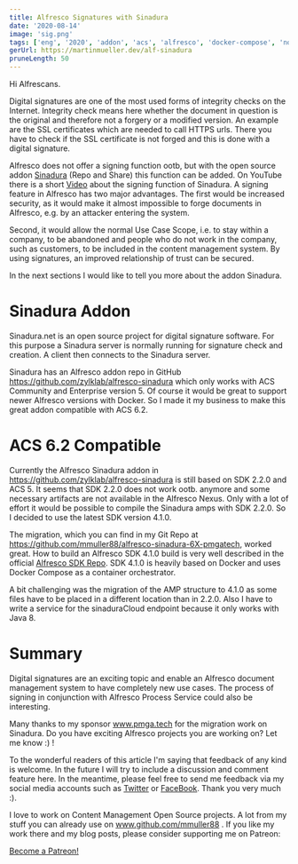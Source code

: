 ```yaml
---
title: Alfresco Signatures with Sinadura
date: '2020-08-14'
image: 'sig.png'
tags: ['eng', '2020', 'addon', 'acs', 'alfresco', 'docker-compose', 'nofeed']
gerUrl: https://martinmueller.dev/alf-sinadura
pruneLength: 50
---
```


Hi Alfrescans.

Digital signatures are one of the most used forms of integrity checks on the Internet. Integrity check means here whether the document in question is the original and therefore not a forgery or a modified version. An example are the SSL certificates which are needed to call HTTPS urls. There you have to check if the SSL certificate is not forged and this is done with a digital signature.

Alfresco does not offer a signing function ootb, but with the open source addon [Sinadura](https://github.com/zylklab/alfresco-sinadura) (Repo and Share) this function can be added. On YouTube there is a short [Video](https://www.youtube.com/watch?feature=player_embedded&v=MCTpOKZtTgw) about the signing function of Sinadura. A signing feature in Alfresco has two major advantages. The first would be increased security, as it would make it almost impossible to forge documents in Alfresco, e.g. by an attacker entering the system.

Second, it would allow the normal Use Case Scope, i.e. to stay within a company, to be abandoned and people who do not work in the company, such as customers, to be included in the content management system. By using signatures, an improved relationship of trust can be secured.

In the next sections I would like to tell you more about the addon Sinadura.

# Sinadura Addon
Sinadura.net is an open source project for digital signature software. For this purpose a Sinadura server is normally running for signature check and creation. A client then connects to the Sinadura server.

Sinadura has an Alfresco addon repo in GitHub https://github.com/zylklab/alfresco-sinadura which only works with ACS Community and Enterprise version 5. Of course it would be great to support newer Alfresco versions with Docker. So I made it my business to make this great addon compatible with ACS 6.2.

# ACS 6.2 Compatible
Currently the Alfresco Sinadura addon in https://github.com/zylklab/alfresco-sinadura is still based on SDK 2.2.0 and ACS 5. It seems that SDK 2.2.0 does not work ootb. anymore and some necessary artifacts are not available in the Alfresco Nexus. Only with a lot of effort it would be possible to compile the Sinadura amps with SDK 2.2.0. So I decided to use the latest SDK version 4.1.0.

The migration, which you can find in my Git Repo at https://github.com/mmuller88/alfresco-sinadura-6X-pmgatech, worked great. How to build an Alfresco SDK 4.1.0 build is very well described in the official [Alfresco SDK Repo](https://github.com/Alfresco/alfresco-sdk). SDK 4.1.0 is heavily based on Docker and uses Docker Compose as a container orchestrator.

A bit challenging was the migration of the AMP structure to 4.1.0 as some files have to be placed in a different location than in 2.2.0. Also I have to write a service for the sinaduraCloud endpoint because it only works with Java 8.

# Summary
Digital signatures are an exciting topic and enable an Alfresco document management system to have completely new use cases. The process of signing in conjunction with Alfresco Process Service could also be interesting.

Many thanks to my sponsor www.pmga.tech for the migration work on Sinadura. Do you have exciting Alfresco projects you are working on? Let me know :) !

To the wonderful readers of this article I'm saying that feedback of any kind is welcome. In the future I will try to include a discussion and comment feature here. In the meantime, please feel free to send me feedback via my social media accounts such as [Twitter](https://twitter.com/MartinMueller_) or [FaceBook](https://www.facebook.com/martin.muller.10485). Thank you very much :).

I love to work on Content Management Open Source projects. A lot from my stuff you can already use on www.github.com/mmuller88 . If you like my work there and my blog posts, please consider supporting me on Patreon:

<a href="https://www.patreon.com/bePatron?u=29010217" data-patreon-widget-type="become-patron-button">Become a Patreon!</a><script async src="https://c6.patreon.com/becomePatronButton.bundle.js"></script>